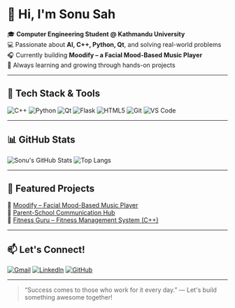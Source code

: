 # 👋 Hi, I'm Sonu Sah

🎓 **Computer Engineering Student @ Kathmandu University**  
💻 Passionate about **AI, C++, Python, Qt**, and solving real-world problems  
🎧 Currently building **Moodify – a Facial Mood-Based Music Player**  
🌱 Always learning and growing through hands-on projects  

---

## 🚀 Tech Stack & Tools
![C++](https://img.shields.io/badge/C++-00599C?style=flat&logo=cplusplus&logoColor=white)
![Python](https://img.shields.io/badge/Python-3776AB?style=flat&logo=python&logoColor=white)
![Qt](https://img.shields.io/badge/Qt-41CD52?style=flat&logo=qt&logoColor=white)
![Flask](https://img.shields.io/badge/Flask-000000?style=flat&logo=flask&logoColor=white)
![HTML5](https://img.shields.io/badge/HTML5-E34F26?style=flat&logo=html5&logoColor=white)
![Git](https://img.shields.io/badge/Git-F05032?style=flat&logo=git&logoColor=white)
![VS Code](https://img.shields.io/badge/VSCode-007ACC?style=flat&logo=visual-studio-code&logoColor=white)

---

## 📊 GitHub Stats
![Sonu's GitHub Stats](https://github-readme-stats.vercel.app/api?username=sonusah88&show_icons=true&theme=tokyonight)
![Top Langs](https://github-readme-stats.vercel.app/api/top-langs/?username=sonusah88&layout=compact&theme=tokyonight)

---

## 📌 Featured Projects
🔹 [Moodify – Facial Mood-Based Music Player]((https://github.com/sonusah88/moodify-mood-based-Music-Player))  
🔹 [Parent-School Communication Hub](https://github.com/sonusah88/parent-school-hub)  
🔹 [Fitness Guru – Fitness Management System (C++)](https://github.com/sonusah88/fitness-guru)

---

## 📫 Let's Connect!
[![Gmail](https://img.shields.io/badge/Email-sonusah88@gmail.com-D14836?style=flat&logo=gmail&logoColor=white)](mailto:sonusah88@gmail.com)
[![LinkedIn](https://img.shields.io/badge/LinkedIn-sonusah88-blue?style=flat&logo=linkedin&logoColor=white)](https://linkedin.com/in/sonusah88)
[![GitHub](https://img.shields.io/badge/GitHub-sonusah88-181717?style=flat&logo=github&logoColor=white)](https://github.com/sonusah88)

---

> “Success comes to those who work for it every day.” — Let's build something awesome together!
